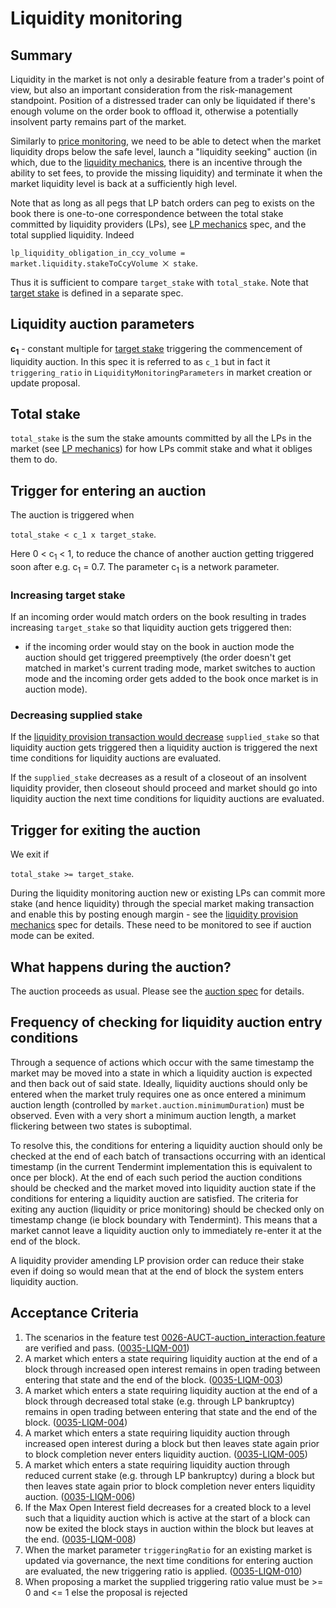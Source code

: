 # Liquidity monitoring

## Summary

Liquidity in the market is not only a desirable feature from a trader's point of view, but also an important consideration from the risk-management standpoint. Position of a distressed trader can only be liquidated if there's enough volume on the order book to offload it, otherwise a potentially insolvent party remains part of the market.

Similarly to [price monitoring](./0032-PRIM-price_monitoring.md), we need to be able to detect when the market liquidity drops below the safe level, launch a "liquidity seeking" auction (in which, due to the [liquidity mechanics](./0044-LIME-lp_mechanics.md), there is an incentive through the ability to set fees, to provide the missing liquidity) and terminate it when the market liquidity level is back at a sufficiently high level.

Note that as long as all pegs that LP batch orders can peg to exists on the book there is one-to-one correspondence between the total stake committed by liquidity providers (LPs), see [LP mechanics](./0044-LIME-lp_mechanics.md) spec, and the total supplied liquidity.
Indeed

`lp_liquidity_obligation_in_ccy_volume = market.liquidity.stakeToCcyVolume ⨉ stake`.

Thus it is sufficient to compare `target_stake` with `total_stake`.
Note that [target stake](./0041-TSTK-target_stake.md) is defined in a separate spec.


## Liquidity auction parameters

**c<sub>1</sub>** - constant multiple for [target stake](./0041-TSTK-target_stake.md) triggering the commencement of liquidity auction. In this spec it is referred to as `c_1` but in fact it `triggering_ratio` in `LiquidityMonitoringParameters` in market creation or update proposal.

## Total stake

`total_stake` is the sum the stake amounts committed by all the LPs in the market (see [LP mechanics](./0044-LIME-lp_mechanics.md)) for how LPs commit stake and what it obliges them to do.

## Trigger for entering an auction

The auction is triggered when

`total_stake < c_1 x target_stake`.

Here 0 < c<sub>1</sub> < 1, to reduce the chance of another auction getting triggered soon after e.g. c<sub>1</sub> = 0.7. The parameter c<sub>1</sub> is a network parameter.

### Increasing target stake

If an incoming order would match orders on the book resulting in trades increasing `target_stake` so that liquidity auction gets triggered then:

- if the incoming order would stay on the book in auction mode the auction should get triggered preemptively (the order doesn't get matched in market's current trading mode, market switches to auction mode and the incoming order gets added to the book once market is in auction mode).

### Decreasing supplied stake

If the [liquidity provision transaction would decrease](./0044-LIME-lp_mechanics.md#liquidity-provider-proposes-to-amend-commitment-amount) `supplied_stake` so that liquidity auction gets triggered then a liquidity auction is triggered the next time conditions for liquidity auctions are evaluated.

If the `supplied_stake` decreases as a result of a closeout of an insolvent liquidity provider, then closeout should proceed and market should go into liquidity auction the next time conditions for liquidity auctions are evaluated.

## Trigger for exiting the auction

We exit if

`total_stake >= target_stake`.

During the liquidity monitoring auction new or existing LPs can commit more stake (and hence liquidity) through the special market making transaction and enable this by posting enough margin - see the [liquidity provision mechanics](./0044-LIME-lp_mechanics.md) spec for details. These need to be monitored to see if auction mode can be exited.

## What happens during the auction?

The auction proceeds as usual. Please see the [auction spec](./0026-AUCT-auctions.md) for details.

## Frequency of checking for liquidity auction entry conditions

 Through a sequence of actions which occur with the same timestamp the market may be moved into a state in which a liquidity auction is expected and then back out of said state. Ideally, liquidity auctions should only be entered when the market truly requires one as once entered a minimum auction length (controlled by `market.auction.minimumDuration`) must be observed. Even with a very short a minimum auction length, a market flickering between two states is suboptimal.

 To resolve this, the conditions for entering a liquidity auction should only be checked at the end of each batch of transactions occurring with an identical timestamp (in the current Tendermint implementation this is equivalent to once per block). At the end of each such period the auction conditions should be checked and the market moved into liquidity auction state if the conditions for entering a liquidity auction are satisfied.
The criteria for exiting any auction (liquidity or price monitoring) should be checked only on timestamp change (ie block boundary with Tendermint). This means that a market cannot leave a liquidity auction only to immediately re-enter it at the end of the block.

A liquidity provider amending LP provision order can reduce their stake even if doing so would mean that at the end of block the system enters liquidity auction.

## Acceptance Criteria

1. The scenarios in the feature test [0026-AUCT-auction_interaction.feature](https://github.com/vegaprotocol/vega/blob/develop/core/integration/features/verified/0026-AUCT-auction_interaction.feature) are verified and pass. (<a name="0035-LIQM-001" href="#0035-LIQM-001">0035-LIQM-001</a>)
1. A market which enters a state requiring liquidity auction at the end of a block through increased open interest remains in open trading between entering that state and the end of the block. (<a name="0035-LIQM-003" href="#0035-LIQM-003">0035-LIQM-003</a>)
1. A market which enters a state requiring liquidity auction at the end of a block through decreased total stake (e.g. through LP bankruptcy) remains in open trading between entering that state and the end of the block. (<a name="0035-LIQM-004" href="#0035-LIQM-004">0035-LIQM-004</a>)
1. A market which enters a state requiring liquidity auction through increased open interest during a block but then leaves state again prior to block completion never enters liquidity auction. (<a name="0035-LIQM-005" href="#0035-LIQM-005">0035-LIQM-005</a>)
1. A market which enters a state requiring liquidity auction through reduced current stake (e.g. through LP bankruptcy) during a block but then leaves state again prior to block completion never enters liquidity auction. (<a name="0035-LIQM-006" href="#0035-LIQM-006">0035-LIQM-006</a>)
1. If the Max Open Interest field decreases for a created block to a level such that a liquidity auction which is active at the start of a block can now be exited the block stays in auction within the block but leaves at the end. (<a name="0035-LIQM-008" href="#0035-LIQM-008">0035-LIQM-008</a>)
1. When the market parameter `triggeringRatio` for an existing market is updated via governance, the next time conditions for entering auction are evaluated, the new triggering ratio is applied. (<a name="0035-LIQM-010" href="#0035-LIQM-010">0035-LIQM-010</a>)
2. When proposing a market the supplied triggering ratio value must be >= 0 and <= 1 else the proposal is rejected
